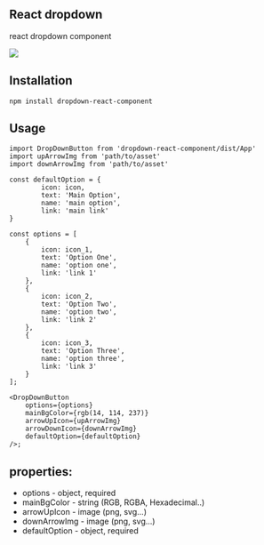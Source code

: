 ## React dropdown 

react dropdown component

![](https://ibb.co/7WdQ09V)

## Installation
```
npm install dropdown-react-component
```

## Usage

```
import DropDownButton from 'dropdown-react-component/dist/App'
import upArrowImg from 'path/to/asset'
import downArrowImg from 'path/to/asset'

const defaultOption = {
        icon: icon, 
        text: 'Main Option', 
        name: 'main option', 
        link: 'main link'
}

const options = [
    {
        icon: icon_1, 
        text: 'Option One', 
        name: 'option one', 
        link: 'link 1'
    },
    {
        icon: icon_2, 
        text: 'Option Two', 
        name: 'option two', 
        link: 'link 2'
    },
    {
        icon: icon_3, 
        text: 'Option Three', 
        name: 'option three', 
        link: 'link 3'
    }
];

<DropDownButton 
    options={options} 
    mainBgColor={rgb(14, 114, 237)}
    arrowUpIcon={upArrowImg} 
    arrowDownIcon={downArrowImg}
    defaultOption={defaultOption}
/>;
```


## properties:
 - options - object, required
 - mainBgColor - string (RGB, RGBA, Hexadecimal..)
 - arrowUpIcon - image (png, svg...) 
 - downArrowImg - image (png, svg...)
 - defaultOption - object, required
